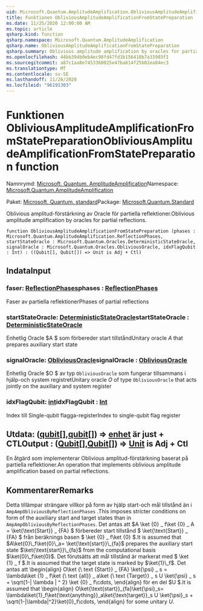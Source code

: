 ```yaml
---
uid: Microsoft.Quantum.AmplitudeAmplification.ObliviousAmplitudeAmplificationFromStatePreparation
title: Funktionen ObliviousAmplitudeAmplificationFromStatePreparation
ms.date: 11/25/2020 12:00:00 AM
ms.topic: article
qsharp.kind: function
qsharp.namespace: Microsoft.Quantum.AmplitudeAmplification
qsharp.name: ObliviousAmplitudeAmplificationFromStatePreparation
qsharp.summary: Oblivious amplitude amplification by oracles for partial reflections.
ms.openlocfilehash: 44bb394b0eb4ec98fd47fd1b156410b7a33903f1
ms.sourcegitcommit: a87c1aa8e7453360025e47ba614f25b02ea84ec3
ms.translationtype: MT
ms.contentlocale: sv-SE
ms.lasthandoff: 11/26/2020
ms.locfileid: "96191303"
---
```

# <a name="obliviousamplitudeamplificationfromstatepreparation-function"></a><span data-ttu-id="84191-102">Funktionen ObliviousAmplitudeAmplificationFromStatePreparation</span><span class="sxs-lookup"><span data-stu-id="84191-102">ObliviousAmplitudeAmplificationFromStatePreparation function</span></span>

<span data-ttu-id="84191-103">Namnrymd: [Microsoft. Quantum. AmplitudeAmplification](xref:Microsoft.Quantum.AmplitudeAmplification)</span><span class="sxs-lookup"><span data-stu-id="84191-103">Namespace: [Microsoft.Quantum.AmplitudeAmplification](xref:Microsoft.Quantum.AmplitudeAmplification)</span></span>

<span data-ttu-id="84191-104">Paket: [Microsoft. Quantum. standard](https://nuget.org/packages/Microsoft.Quantum.Standard)</span><span class="sxs-lookup"><span data-stu-id="84191-104">Package: [Microsoft.Quantum.Standard](https://nuget.org/packages/Microsoft.Quantum.Standard)</span></span>


<span data-ttu-id="84191-105">Oblivious amplitud-förstärkning av Oracle för partiella reflektioner.</span><span class="sxs-lookup"><span data-stu-id="84191-105">Oblivious amplitude amplification by oracles for partial reflections.</span></span>

```qsharp
function ObliviousAmplitudeAmplificationFromStatePreparation (phases : Microsoft.Quantum.AmplitudeAmplification.ReflectionPhases, startStateOracle : Microsoft.Quantum.Oracles.DeterministicStateOracle, signalOracle : Microsoft.Quantum.Oracles.ObliviousOracle, idxFlagQubit : Int) : ((Qubit[], Qubit[]) => Unit is Adj + Ctl)
```


## <a name="input"></a><span data-ttu-id="84191-106">Indata</span><span class="sxs-lookup"><span data-stu-id="84191-106">Input</span></span>

### <a name="phases--reflectionphases"></a><span data-ttu-id="84191-107">faser: [ReflectionPhases](xref:Microsoft.Quantum.AmplitudeAmplification.ReflectionPhases)</span><span class="sxs-lookup"><span data-stu-id="84191-107">phases : [ReflectionPhases](xref:Microsoft.Quantum.AmplitudeAmplification.ReflectionPhases)</span></span>

<span data-ttu-id="84191-108">Faser av partiella reflektioner</span><span class="sxs-lookup"><span data-stu-id="84191-108">Phases of partial reflections</span></span>


### <a name="startstateoracle--deterministicstateoracle"></a><span data-ttu-id="84191-109">startStateOracle: [DeterministicStateOracle](xref:Microsoft.Quantum.Oracles.DeterministicStateOracle)</span><span class="sxs-lookup"><span data-stu-id="84191-109">startStateOracle : [DeterministicStateOracle](xref:Microsoft.Quantum.Oracles.DeterministicStateOracle)</span></span>

<span data-ttu-id="84191-110">Enhetlig Oracle $A $ som förbereder start tillstånd</span><span class="sxs-lookup"><span data-stu-id="84191-110">Unitary oracle $A$ that prepares auxiliary start state</span></span>


### <a name="signaloracle--obliviousoracle"></a><span data-ttu-id="84191-111">signalOracle: [ObliviousOracle](xref:Microsoft.Quantum.Oracles.ObliviousOracle)</span><span class="sxs-lookup"><span data-stu-id="84191-111">signalOracle : [ObliviousOracle](xref:Microsoft.Quantum.Oracles.ObliviousOracle)</span></span>

<span data-ttu-id="84191-112">Enhetlig Oracle $O $ av typ `ObliviousOracle` som fungerar tillsammans i hjälp-och system registret</span><span class="sxs-lookup"><span data-stu-id="84191-112">Unitary oracle $O$ of type `ObliviousOracle` that acts jointly on the auxiliary and system register</span></span>


### <a name="idxflagqubit--int"></a><span data-ttu-id="84191-113">idxFlagQubit: [int](xref:microsoft.quantum.lang-ref.int)</span><span class="sxs-lookup"><span data-stu-id="84191-113">idxFlagQubit : [Int](xref:microsoft.quantum.lang-ref.int)</span></span>

<span data-ttu-id="84191-114">Index till Single-qubit flagga-register</span><span class="sxs-lookup"><span data-stu-id="84191-114">Index to single-qubit flag register</span></span>



## <a name="output--qubitqubit--unit--is-adj--ctl"></a><span data-ttu-id="84191-115">Utdata: ([qubit](xref:microsoft.quantum.lang-ref.qubit)[],[qubit](xref:microsoft.quantum.lang-ref.qubit)[]) => [enhet](xref:microsoft.quantum.lang-ref.unit)  är just + CTL</span><span class="sxs-lookup"><span data-stu-id="84191-115">Output : ([Qubit](xref:microsoft.quantum.lang-ref.qubit)[],[Qubit](xref:microsoft.quantum.lang-ref.qubit)[]) => [Unit](xref:microsoft.quantum.lang-ref.unit)  is Adj + Ctl</span></span>

<span data-ttu-id="84191-116">En åtgärd som implementerar Oblivious amplitud-förstärkning baserat på partiella reflektioner.</span><span class="sxs-lookup"><span data-stu-id="84191-116">An operation that implements oblivious amplitude amplification based on partial reflections.</span></span>

## <a name="remarks"></a><span data-ttu-id="84191-117">Kommentarer</span><span class="sxs-lookup"><span data-stu-id="84191-117">Remarks</span></span>

<span data-ttu-id="84191-118">Detta tillämpar strängare villkor på form av hjälp start-och mål tillstånd än i `AmpAmpObliviousByReflectionPhases` .</span><span class="sxs-lookup"><span data-stu-id="84191-118">This imposes stricter conditions on form of the auxiliary start and target states than in `AmpAmpObliviousByReflectionPhases`.</span></span>
<span data-ttu-id="84191-119">Det antas att $A \ket {0} \_ f\ket {0} \_ A = \ket{\text{Start}} \_ {FA} $ förbereder start tillstånd $ \ket{\text{Start}} \_ {FA} $ från beräknings basen $ \ket {0} \_ f\ket {0} $.</span><span class="sxs-lookup"><span data-stu-id="84191-119">It is assumed that $A\ket{0}\_f\ket{0}\_a= \ket{\text{start}}\_{fa}$ prepares the auxiliary start state $\ket{\text{start}}\_{fa}$ from the computational basis $\ket{0}\_f\ket{0}$.</span></span>
<span data-ttu-id="84191-120">Det förutsätts att mål tillstånd är markerat med $ \ket {1} \_ f $.</span><span class="sxs-lookup"><span data-stu-id="84191-120">It is assumed that the target state is marked by $\ket{1}\_f$.</span></span>
<span data-ttu-id="84191-121">Det antas att \begin{align} O\ket {\ text {Start}} \_ {FA} \ket{\psi} \_ s = \lambda\ket {1} \_ f\ket {\ text {all}} \_ a\ket {\ text {Target}} \_ s U \ket{\psi} \_ s + \sqrt{1-| \lambda | ^ 2} \ket {0} \_ f\cdots, \end{align} för en del $U $.</span><span class="sxs-lookup"><span data-stu-id="84191-121">It is assumed that \begin{align} O\ket{\text{start}}\_{fa}\ket{\psi}\_s= \lambda\ket{1}\_f\ket{\text{anything}}\_a\ket{\text{target}}\_s U \ket{\psi}\_s + \sqrt{1-|\lambda|^2}\ket{0}\_f\cdots, \end{align} for some unitary $U$.</span></span>